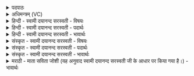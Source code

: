 <details><summary>पदपाठः</summary>

सीद॑। हो॒त॒रिति॑ होतः। स्वे। ऊँ॒ इत्यूँ॑। लो॒के। चि॒कि॒त्वान्। सा॒दय॑। य॒ज्ञम्। सु॒कृ॒तस्येति॑ सुऽकृ॒तस्य॑। योनौ॑। दे॒वा॒वीरिति॑ देवऽअ॒वीः। दे॒वान्। ह॒विषा॑। य॒जा॒सि॒। अग्ने॑। बृ॒हत्। यज॑माने। वयः॑। धाः॒। ३५।
</details>

<details><summary>अधिमन्त्रम् (VC)</summary>

- होता देवता
- देवश्रवदेववातावृषी
- निचृत्त्रिष्टुप्
- धैवतः
</details>

<details><summary>हिन्दी - स्वामी दयानन्द सरस्वती - विषयः</summary>

फिर विद्वान् का क्या काम है, यह विषय अगले मन्त्र में कहा है ॥
</details>

<details><summary>हिन्दी - स्वामी दयानन्द सरस्वती - पदार्थः</summary>

पदार्थान्वयभाषाः -  हे (अग्ने) तेजस्वी विद्वन् ! (होतः) दान देनेवाले (चिकित्वान्) विज्ञान से युक्त आप (लोके) देखने योग्य (स्वे) सुख में (सीद) स्थित हूजिये (सुकृतस्य) अच्छे करने योग्य कर्म करने हारे धर्म्मात्मा के (योनौ) कारण में (यज्ञम्) धर्मयुक्त राज्य और प्रजा के व्यवहार को (सादय) प्राप्त कराइये (देवावीः) विद्वानों से रक्षित और शिक्षित होते हुए आप (हविषा) देने-लेने योग्य न्याय से (देवान्) विद्वानों या दिव्य गुणों को (यजासि) सत्कार सेवा संयोग कीजिये (यजमाने) राजा आदि मनुष्यों में बड़ी (वयः) उमर को (धाः) धारण कीजिये ॥३५ ॥
</details>

<details><summary>हिन्दी - स्वामी दयानन्द सरस्वती - भावार्थः</summary>

भावार्थभाषाः -  विद्वान् लोगों को चाहिये कि इस जगत् में दो कर्म निरन्तर करें। प्रथम ब्रह्मचर्य्य और जितेन्द्रियता आदि की शिक्षा से शरीर को रोगरहित, बल से युक्त और पूर्ण अवस्थावाला करें। दूसरे विद्या और क्रिया की कुशलता के ग्रहण से आत्मा का बल अच्छे प्रकार साधें कि जिस से सब मनुष्य शरीर और आत्मा के बल से युक्त हुए सब काल में आनन्द भोगें ॥३५ ॥
</details>

<details><summary>संस्कृत - स्वामी दयानन्द सरस्वती - विषयः</summary>

पुनर्विदुषः किं कृत्यमस्तीत्याह ॥
</details>

<details><summary>संस्कृत - स्वामी दयानन्द सरस्वती - पदार्थः</summary>

पदार्थान्वयभाषाः -  हे अग्ने ! होतश्चिकित्वाँस्त्वं स्वे लोके सीद। सुकृतस्य योनौ यज्ञं सादय। देवावीः सँस्त्वं हविषा देवान् यजासि यजमाने वयोधाः ॥३५ ॥
</details>

<details><summary>संस्कृत - स्वामी दयानन्द सरस्वती - भावार्थः</summary>

भावार्थभाषाः -  विद्वद्भिरस्मिन् जगति द्वे कर्मणी सततं कार्य्ये। आद्यं ब्रह्मचर्य्यजितेन्द्रियत्वादिशिक्षया शरीरारोग्यबलादियुक्तं चिरञ्जीवनमुत्तरं विद्याक्रियाकौशलग्रहणेनात्मबलं च संसाध्यम्, यतः सर्वे मनुष्याः शरीरात्मबलयुक्ताः सन्तः सर्वदानन्देयुः ॥३५ ॥
</details>

<details><summary>मराठी - माता सविता जोशी (यह अनुवाद स्वामी दयानन्द सरस्वती जी के आधार पर किया गया है।) - भावार्थः</summary>

भावार्थभाषाः -  विद्वान लोकांनी या जगात दोन प्रकारचे कर्म करावे. एक म्हणजे ब्रह्मचर्य व जितेन्द्रियता यांच्या साह्याने शरीर रोगरहित, बलयुक्त करून पूर्ण आयुष्य भोगावे. दुसरे म्हणजे विद्या व कर्मकौशल्य यांनी आत्म्याचे बल वाढवावे. सर्व माणसांनी या प्रकारे शरीर व आत्मा यांचे बल वाढवून सर्वकाळी आनंद भोगावा.
</details>